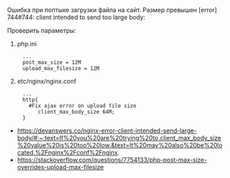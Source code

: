 Ошибка при поптыке загрузки файла на сайт. Размер превышен
[error] 744#744:  client intended to send too large body:

Проверить параметры:
 1. php.ini
 ```  
      ...
      post_max_size = 12M
      upload_max_filesize = 12M
  ```
 
 2. etc/nginx/nginx.conf 
 ```
      ...
      http{
        #Fix ajax error on upload file size
	       client_max_body_size 64M;
      }
  ```
  
* https://devanswers.co/nginx-error-client-intended-send-large-body/#:~:text=If%20you%20are%20trying%20to,client_max_body_size%20value%20is%20too%20low.&text=It%20may%20also%20be%20located,%2Fnginx%2Fconf%2Fnginx.
* https://stackoverflow.com/questions/7754133/php-post-max-size-overrides-upload-max-filesize
